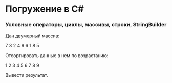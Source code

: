 # Погружение в C#

### Условные операторы, циклы, массивы, строки, StringBuilder

Дан двумерный массив:

7 3 2
4 9 6
1 8 5

Отсортировать данные в нем по возрастанию:

1 2 3
4 5 6
7 8 9

Вывести результат.
